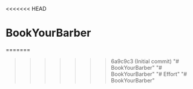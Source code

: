 <<<<<<< HEAD
# BookYourBarber
=======
>>>>>>> 6a9c9c3 (Initial commit)
"# BookYourBarber" 
"# BookYourBarber" 
"# Effort" 
"# BookYourBarber" 
